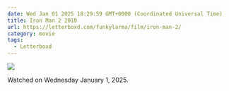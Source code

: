 ```yaml
---
date: Wed Jan 01 2025 18:29:59 GMT+0000 (Coordinated Universal Time)
title: Iron Man 2 2010
url: https://letterboxd.com/funkylarma/film/iron-man-2/
category: movie
tags:
  - Letterboxd
---
```


![](https://a.ltrbxd.com/resized/film-poster/4/6/5/1/1/46511-iron-man-2-0-600-0-900-crop.jpg?v=67e856ad63)

Watched on Wednesday January 1, 2025.
